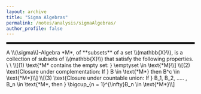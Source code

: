 ```yaml
---
layout: archive
title: "Sigma Algebras"
permalink: /notes/analysis/sigmaAlgebras/
author_profile: false
--- 
```

<hr style="border: 2px solid black;">
A \\(\sigma\\)-Algebra *M*, of **subsets** of a set \\(mathbb{X}\\), is a collection of subsets of \\(mathbb{X}\\) that satisfy the following properties. \
\
\\[(1) \text{*M* contains the empty set: } \emptyset \in \text{*M}\\]
\\[(2) \text{Closure under complementation: If } B \in \text{*M*} then B^c \in \text{*M*}\\]
\\[(3) \text{Closure under countable union: If } B_1, B_2, ..... , B_n \in \text{*M*, then } \bigcup_{n = 1}^{\infty}B_n \in \text{*M*}\\]  
